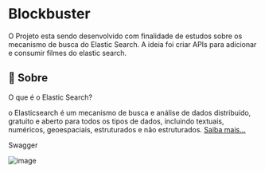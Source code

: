 # Blockbuster

O Projeto esta sendo desenvolvido com finalidade de estudos sobre os mecanismo de busca do Elastic Search. A ideia foi criar APIs para adicionar e consumir filmes do elastic search.

##  :beginner: Sobre

O que é o Elastic Search?

o Elasticsearch é um mecanismo de busca e análise de dados distribuído, gratuito e aberto para todos os tipos de dados, incluindo textuais, numéricos, geoespaciais, estruturados e não estruturados. <a href="https://www.elastic.co/pt/what-is/elasticsearch">Saiba mais...</a>

Swagger

![image](https://user-images.githubusercontent.com/39447688/187333978-d48e047d-a7ee-427c-a023-6e474f8e4efa.png)
